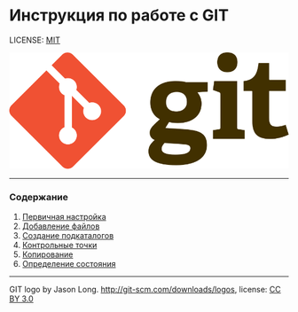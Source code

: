 # Инструкция по работе с GIT

LICENSE: [MIT](/license.md)

![git-logo](./assets/Git-logo.png)

---

### Содержание
1. [Первичная настройка](config.md)
2. [Добавление файлов](add.md)
3. [Создание подкаталогов](init.md)
4. [Контрольные точки](commit.md)
5. [Копирование](clone.md)
6. [Определение состояния](status.md)

---

GIT logo by Jason Long. http://git-scm.com/downloads/logos, license: [CC BY 3.0](https://creativecommons.org/licenses/by/3.0/)
